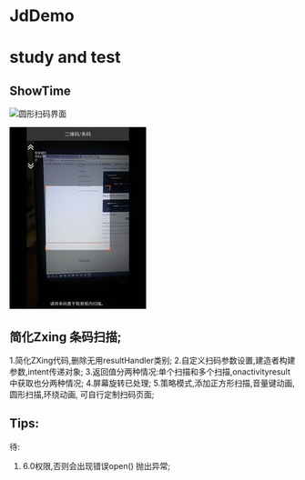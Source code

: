 # JdDemo
# study and test

## ShowTime

![圆形扫码界面](https://github.com/JarvisBuop/JdDemo/blob/master/circle_scan2.gif "Scan by Circle")

![方形扫码界面](https://github.com/JarvisBuop/JdDemo/blob/master/round_scan.gif "Scan by Round")

## 简化Zxing 条码扫描;

1.简化ZXing代码,删除无用resultHandler类别;
2.自定义扫码参数设置,建造者构建参数,intent传递对象;
3.返回值分两种情况:单个扫描和多个扫描,onactivityresult中获取也分两种情况;
4.屏幕旋转已处理;
5.策略模式,添加正方形扫描,音量键动画,圆形扫描,环绕动画,
  可自行定制扫码页面;


## Tips:
待:
1. 6.0权限,否则会出现错误open() 抛出异常;

